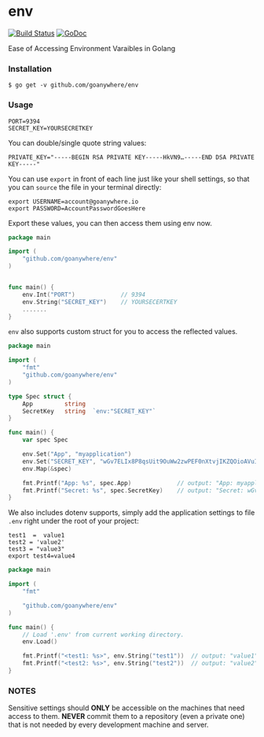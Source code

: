 env
===
[![Build Status](https://travis-ci.org/goanywhere/env.svg?branch=master)](https://travis-ci.org/goanywhere/env) [![GoDoc](https://godoc.org/github.com/goanywhere/env?status.svg)](http://godoc.org/github.com/goanywhere/env)

Ease of Accessing Environment Varaibles in Golang

### Installation

```shell
$ go get -v github.com/goanywhere/env
```

### Usage


```shell
PORT=9394
SECRET_KEY=YOURSECRETKEY
```

You can double/single quote string values:

```shell
PRIVATE_KEY="-----BEGIN RSA PRIVATE KEY-----HkVN9…-----END DSA PRIVATE KEY-----"
```

You can use `export` in front of each line just like your shell settings, so that you can `source` the file in your terminal directly:

```shell
export USERNAME=account@goanywhere.io
export PASSWORD=AccountPasswordGoesHere
```

Export these values, you can then access them using env now.

``` go
package main

import (
    "github.com/goanywhere/env"
)


func main() {
    env.Int("PORT")             // 9394
    env.String("SECRET_KEY")    // YOURSECERTKEY
    .......
}
```


`env` also supports custom struct for you to access the reflected values.

``` go
package main

import (
    "fmt"
    "github.com/goanywhere/env"
)

type Spec struct {
    App         string
    SecretKey   string  `env:"SECRET_KEY"`
}

func main() {
    var spec Spec

    env.Set("App", "myapplication")
    env.Set("SECRET_KEY", "wGv7ELIx8P8qsUit9OuWw2zwPEF0nXtvjIKZQOioAVuI5GnHSwBAeWZ6l4-SpIPT")
    env.Map(&spec)

    fmt.Printf("App: %s", spec.App)             // output: "App: myapplication"
    fmt.Printf("Secret: %s", spec.SecretKey)    // output: "Secret: wGv7ELIx8P8qsUit9OuWw2zwPEF0nXtvjIKZQOioAVuI5GnHSwBAeWZ6l4-SpIPT"
}
```

We also includes dotenv supports, simply add the application settings to file `.env` right under the root of your project:

``` text
test1  =  value1
test2 = 'value2'
test3 = "value3"
export test4=value4
```

``` go
package main

import (
    "fmt"

    "github.com/goanywhere/env"
)

func main() {
    // Load '.env' from current working directory.
    env.Load()

    fmt.Printf("<test1: %s>", env.String("test1"))  // output: "value1"
    fmt.Printf("<test2: %s>", env.String("test2"))  // output: "value2"
}
```


### NOTES

Sensitive settings should **ONLY** be accessible on the machines that need access to them. **NEVER** commit them to a repository (even a private one) that is not needed by every development machine and server.


